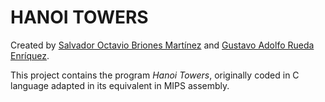 # HANOI TOWERS
Created by [Salvador Octavio Briones Martínez](https://github.com/sbriones97) and [Gustavo Adolfo Rueda Enríquez](https://github.com/GustavoRuedaEnriquez).

This project contains the program _Hanoi Towers_, originally coded in C language adapted in its equivalent in MIPS assembly.